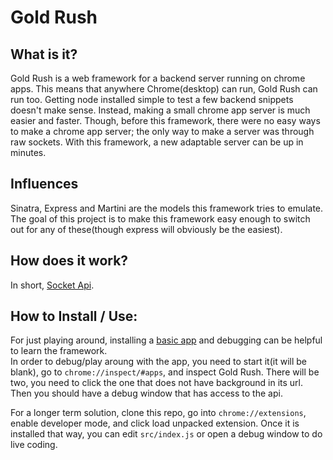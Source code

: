 Gold Rush
==========
What is it?
----
Gold Rush is a web framework for a backend server running on chrome apps. This means that anywhere Chrome(desktop) can run, Gold Rush can run too. Getting node installed simple to test a few backend snippets doesn't make sense. Instead, making a small chrome app server is much easier and faster. Though, before this framework, there were no easy ways to make a chrome app server; the only way to make a server was through raw sockets. With this framework, a new adaptable server can be up in minutes. 

Influences
----------
Sinatra, Express and Martini are the models this framework tries to emulate. The goal of this project is to make this framework easy enough to switch out for any of these(though express will obviously be the easiest).

How does it work?
----
In short, [Socket Api](http://developer.chrome.com/apps/socket.html).

How to Install / Use:
---------------------
For just playing around, installing a [basic app](https://chrome.google.com/webstore/detail/bbigdiocphkimgppcokfafamfggecpmj/) and debugging can be helpful to learn the framework.  
In order to debug/play aroung with the app, you need to start it(it will be blank), go to ```chrome://inspect/#apps```, and inspect Gold Rush. There will be two, you need to click the one that does not have background in its url. Then you should have a debug window that has access to the api.

For a longer term solution, clone this repo, go into ```chrome://extensions```, enable developer mode, and click load unpacked extension. Once it is installed that way, you can edit ```src/index.js``` or open a debug window to do live coding.
